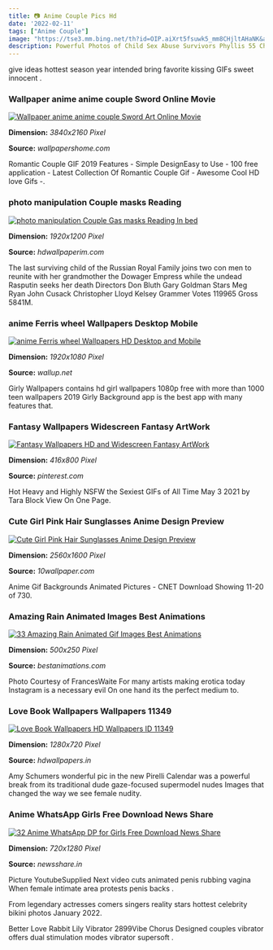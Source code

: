 ```yaml
---
title: 📷 Anime Couple Pics Hd
date: '2022-02-11'
tags: ["Anime Couple"]
image: "https://tse3.mm.bing.net/th?id=OIP.aiXrt5fsuwk5_mm8CHjltAHaNK&amp;pid=15.1"
description: Powerful Photos of Child Sex Abuse Survivors Phyllis 55 Charleston Phylliss father was a janitor of apartments in Ohio He would take her to the job sites as 
---
```




give ideas hottest season year intended bring favorite kissing GIFs sweet innocent .



### Wallpaper anime anime couple Sword Online Movie 

[![Wallpaper anime anime couple Sword Art Online Movie ](https://wallpapershome.com/images/wallpapers/anime-3840x2160-couple-sword-art-online-movie-ordinal-scale-14817.jpg)](https://wallpapershome.com/images/wallpapers/anime-3840x2160-couple-sword-art-online-movie-ordinal-scale-14817.jpg)


**Dimension:** _3840x2160 Pixel_ 

**Source:** _wallpapershome.com_ 


Romantic Couple GIF 2019 Features - Simple DesignEasy to Use - 100 free application - Latest Collection Of Romantic Couple Gif - Awesome Cool HD love Gifs -.


### photo manipulation Couple masks Reading 

[![photo manipulation Couple Gas masks Reading In bed ](https://hdwallpaperim.com/wp-content/uploads/2017/08/22/168885-photo_manipulation-couple-gas_masks-reading-in_bed-lamps-painting-sitting-bedroom.jpg)](https://hdwallpaperim.com/wp-content/uploads/2017/08/22/168885-photo_manipulation-couple-gas_masks-reading-in_bed-lamps-painting-sitting-bedroom.jpg)


**Dimension:** _1920x1200 Pixel_ 

**Source:** _hdwallpaperim.com_ 


The last surviving child of the Russian Royal Family joins two con men to reunite with her grandmother the Dowager Empress while the undead Rasputin seeks her death Directors Don Bluth Gary Goldman Stars Meg Ryan John Cusack Christopher Lloyd Kelsey Grammer Votes 119965 Gross 5841M.


### anime Ferris wheel Wallpapers Desktop Mobile 

[![anime Ferris wheel Wallpapers HD  Desktop and Mobile ](https://wallup.net/wp-content/uploads/2018/09/26/229111-anime-ferris_wheel.jpg)](https://wallup.net/wp-content/uploads/2018/09/26/229111-anime-ferris_wheel.jpg)


**Dimension:** _1920x1080 Pixel_ 

**Source:** _wallup.net_ 


Girly Wallpapers contains hd girl wallpapers 1080p free with more than 1000 teen wallpapers 2019 Girly Background app is the best app with many features that.


### Fantasy Wallpapers Widescreen Fantasy ArtWork 

[![Fantasy Wallpapers HD and Widescreen  Fantasy ArtWork ](https://i.pinimg.com/736x/7f/cd/0d/7fcd0d243867962d35a147c26e707f70--wallpaper-for-phone-boys-wallpaper.jpg)](https://i.pinimg.com/736x/7f/cd/0d/7fcd0d243867962d35a147c26e707f70--wallpaper-for-phone-boys-wallpaper.jpg)


**Dimension:** _416x800 Pixel_ 

**Source:** _pinterest.com_ 


Hot Heavy and Highly NSFW the Sexiest GIFs of All Time May 3 2021 by Tara Block View On One Page.


### Cute Girl Pink Hair Sunglasses Anime Design Preview 

[![Cute Girl Pink Hair Sunglasses Anime Design Preview ](https://10wallpaper.com/wallpaper/2560x1600/1812/Cute_Girl_Pink_Hair_Sunglasses_Anime_Design_2560x1600.jpg)](https://10wallpaper.com/wallpaper/2560x1600/1812/Cute_Girl_Pink_Hair_Sunglasses_Anime_Design_2560x1600.jpg)


**Dimension:** _2560x1600 Pixel_ 

**Source:** _10wallpaper.com_ 


Anime Gif Backgrounds Animated Pictures - CNET Download Showing 11-20 of 730.


### Amazing Rain Animated Images Best Animations

[![33 Amazing Rain Animated Gif Images  Best Animations](https://bestanimations.com/Nature/Water/rain/rain-nature-animated-gif-14.gif)](https://bestanimations.com/Nature/Water/rain/rain-nature-animated-gif-14.gif)


**Dimension:** _500x250 Pixel_ 

**Source:** _bestanimations.com_ 


Photo Courtesy of FrancesWaite For many artists making erotica today Instagram is a necessary evil On one hand its the perfect medium to.


### Love Book Wallpapers Wallpapers 11349

[![Love Book Wallpapers  HD Wallpapers  ID 11349](http://www.hdwallpapers.in/download/love_book-1280x720.jpg)](http://www.hdwallpapers.in/download/love_book-1280x720.jpg)


**Dimension:** _1280x720 Pixel_ 

**Source:** _hdwallpapers.in_ 


Amy Schumers wonderful pic in the new Pirelli Calendar was a powerful break from its traditional dude gaze-focused supermodel nudes Images that changed the way we see female nudity.


### Anime WhatsApp Girls Free Download News Share

[![32 Anime WhatsApp DP for Girls Free Download  News Share](http://www.newsshare.in/wp-content/uploads/2/Anime-WhatsApp-DP-for-Girls-19.jpg)](http://www.newsshare.in/wp-content/uploads/2/Anime-WhatsApp-DP-for-Girls-19.jpg)


**Dimension:** _720x1280 Pixel_ 

**Source:** _newsshare.in_ 



Picture YoutubeSupplied Next video cuts animated penis rubbing vagina When female intimate area protests penis backs .


From legendary actresses comers singers reality stars hottest celebrity bikini photos January 2022.


 Better Love Rabbit Lily Vibrator 2899Vibe Chorus Designed couples vibrator offers dual stimulation modes vibrator supersoft .




